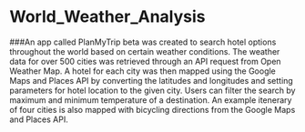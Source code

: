 # World_Weather_Analysis

###An app called PlanMyTrip beta was created to search hotel options throughout the world based on certain weather conditions. The weather data for over 500 cities was retrieved through an API request from Open Weather Map. A hotel for each city was then mapped using the Google Maps and Places API by converting the latitudes and longitudes and setting parameters for hotel location to the given city. Users can filter the search by maximum and minimum temperature of a destination. An example itenerary of four cities is also mapped with bicycling directions from the Google Maps and Places API. 

